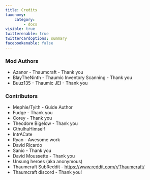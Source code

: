 ```yaml
---
title: Credits
taxonomy:
    category:
        - docs
visible: true
twitterenable: true
twittercardoptions: summary
facebookenable: false
---
```


### Mod Authors
* Azanor - Thaumcraft - Thank you
* BlayTheNinth - Thaumic Inventory Scanning - Thank you
* Buuz135 - Thaumic JEI - Thank you

### Contributors
* Mephie/Tyith - Guide Author
* Fudge - Thank you
* Corey - Thank you
* Theodore Bigelow - Thank you
* CthulhuHimself 
* IntrACate
* Ryan - Awesome work
* David Ricardo
* Sanio - Thank you
* David Moussette - Thank you
* Unsung heroes (aka anonymous)
* Thaumcraft SubReddit - https://www.reddit.com/r/Thaumcraft/
* Thaumcraft discord - Thank you! 
